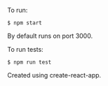 To run:

`$ npm start`

By default runs on port 3000.

To run tests:

`$ npm run test`

Created using create-react-app.

